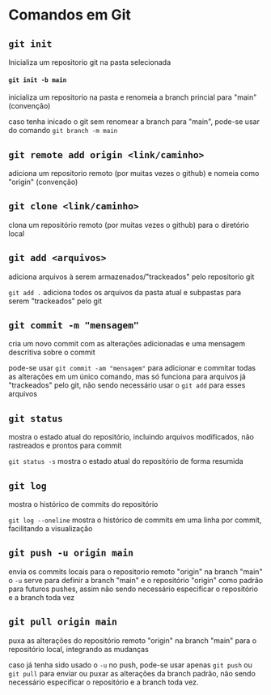 # Comandos em Git

## `git init`
Inicializa um repositorio git na pasta selecionada

#### `git init -b main`
inicializa um repositorio na pasta e renomeia a branch princial para "main" (convenção)

caso tenha inicado o git sem renomear a branch para "main", pode-se usar do comando `git branch -m main`

## `git remote add origin <link/caminho>`
adiciona um repositorio remoto (por muitas vezes o github) e nomeia como "origin" (convenção)

## `git clone <link/caminho>`
clona um repositório remoto (por muitas vezes o github) para o diretório local

## `git add <arquivos>`
adiciona arquivos à serem armazenados/"trackeados" pelo repositorio git 

`git add .` adiciona todos os arquivos da pasta atual e subpastas para serem "trackeados" pelo git

## `git commit -m "mensagem"`
cria um novo commit com as alterações adicionadas e uma mensagem descritiva sobre o commit

pode-se usar `git commit -am "mensagem"` para adicionar e commitar todas as alterações em um único comando, mas só funciona para arquivos já "trackeados" pelo git, não sendo necessário usar o `git add` para esses arquivos

## `git status`
mostra o estado atual do repositório, incluindo arquivos modificados, não rastreados e prontos para commit

`git status -s` mostra o estado atual do repositório de forma resumida

## `git log`
mostra o histórico de commits do repositório

`git log --oneline` mostra o histórico de commits em uma linha por commit, facilitando a visualização

## `git push -u origin main`
envia os commits locais para o repositorio remoto "origin" na branch "main"
o `-u` serve para definir a branch "main" e o repositório "origin" como padrão para futuros pushes, assim não sendo necessário especificar o repositório e a branch toda vez

## `git pull origin main`
puxa as alterações do repositório remoto "origin" na branch "main" para o repositório local, integrando as mudanças

caso já tenha sido usado o `-u` no push, pode-se usar apenas `git push` ou `git pull` para enviar ou puxar as alterações da branch padrão, não sendo necessário especificar o repositório e a branch toda vez.
